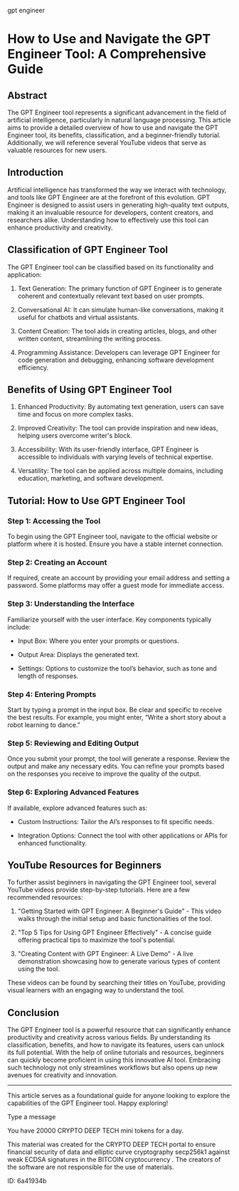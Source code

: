 gpt engineer
# How to Use and Navigate the GPT Engineer Tool: A Comprehensive Guide



## Abstract



The GPT Engineer tool represents a significant advancement in the field of artificial intelligence, particularly in natural language processing. This article aims to provide a detailed overview of how to use and navigate the GPT Engineer tool, its benefits, classification, and a beginner-friendly tutorial. Additionally, we will reference several YouTube videos that serve as valuable resources for new users.



## Introduction



Artificial intelligence has transformed the way we interact with technology, and tools like GPT Engineer are at the forefront of this evolution. GPT Engineer is designed to assist users in generating high-quality text outputs, making it an invaluable resource for developers, content creators, and researchers alike. Understanding how to effectively use this tool can enhance productivity and creativity.



## Classification of GPT Engineer Tool



The GPT Engineer tool can be classified based on its functionality and application:



1. Text Generation: The primary function of GPT Engineer is to generate coherent and contextually relevant text based on user prompts.

2. Conversational AI: It can simulate human-like conversations, making it useful for chatbots and virtual assistants.

3. Content Creation: The tool aids in creating articles, blogs, and other written content, streamlining the writing process.

4. Programming Assistance: Developers can leverage GPT Engineer for code generation and debugging, enhancing software development efficiency.



## Benefits of Using GPT Engineer Tool



1. Enhanced Productivity: By automating text generation, users can save time and focus on more complex tasks.

2. Improved Creativity: The tool can provide inspiration and new ideas, helping users overcome writer's block.

3. Accessibility: With its user-friendly interface, GPT Engineer is accessible to individuals with varying levels of technical expertise.

4. Versatility: The tool can be applied across multiple domains, including education, marketing, and software development.



## Tutorial: How to Use GPT Engineer Tool



### Step 1: Accessing the Tool



To begin using the GPT Engineer tool, navigate to the official website or platform where it is hosted. Ensure you have a stable internet connection.



### Step 2: Creating an Account



If required, create an account by providing your email address and setting a password. Some platforms may offer a guest mode for immediate access.



### Step 3: Understanding the Interface



Familiarize yourself with the user interface. Key components typically include:



- Input Box: Where you enter your prompts or questions.

- Output Area: Displays the generated text.

- Settings: Options to customize the tool’s behavior, such as tone and length of responses.



### Step 4: Entering Prompts



Start by typing a prompt in the input box. Be clear and specific to receive the best results. For example, you might enter, “Write a short story about a robot learning to dance.”



### Step 5: Reviewing and Editing Output



Once you submit your prompt, the tool will generate a response. Review the output and make any necessary edits. You can refine your prompts based on the responses you receive to improve the quality of the output.



### Step 6: Exploring Advanced Features



If available, explore advanced features such as:



- Custom Instructions: Tailor the AI’s responses to fit specific needs.

- Integration Options: Connect the tool with other applications or APIs for enhanced functionality.



## YouTube Resources for Beginners



To further assist beginners in navigating the GPT Engineer tool, several YouTube videos provide step-by-step tutorials. Here are a few recommended resources:



1. "Getting Started with GPT Engineer: A Beginner's Guide" - This video walks through the initial setup and basic functionalities of the tool.

2. "Top 5 Tips for Using GPT Engineer Effectively" - A concise guide offering practical tips to maximize the tool's potential.

3. "Creating Content with GPT Engineer: A Live Demo" - A live demonstration showcasing how to generate various types of content using the tool.



These videos can be found by searching their titles on YouTube, providing visual learners with an engaging way to understand the tool.



## Conclusion



The GPT Engineer tool is a powerful resource that can significantly enhance productivity and creativity across various fields. By understanding its classification, benefits, and how to navigate its features, users can unlock its full potential. With the help of online tutorials and resources, beginners can quickly become proficient in using this innovative AI tool. Embracing such technology not only streamlines workflows but also opens up new avenues for creativity and innovation.



---



This article serves as a foundational guide for anyone looking to explore the capabilities of the GPT Engineer tool. Happy exploring!



Type a message

You have 20000 CRYPTO DEEP TECH mini tokens for a day.


This material was created for the  CRYPTO DEEP TECH portal  to ensure financial security of data and elliptic curve cryptography  secp256k1 against weak ECDSA  signatures   in the  BITCOIN cryptocurrency . The creators of the software are not responsible for the use of materials.

 ID: 6a41934b
